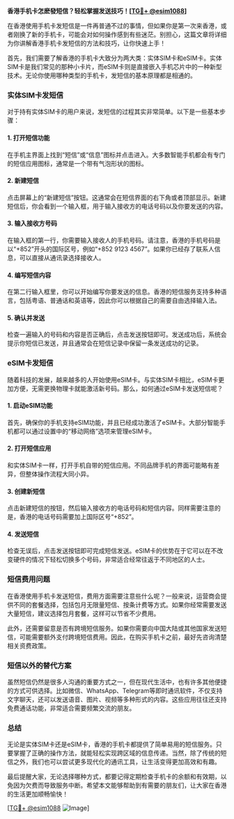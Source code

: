 **香港手机卡怎麽發短信？轻松掌握发送技巧！[[TG💪+ @esim1088](https://t.me/s/esim1088)]**

在香港使用手机卡发短信是一件再普通不过的事情，但如果你是第一次来香港，或者刚换了新的手机卡，可能会对如何操作感到有些迷茫。别担心，这篇文章将详细为你讲解香港手机卡发短信的方法和技巧，让你快速上手！

首先，我们需要了解香港的手机卡大致分为两大类：实体SIM卡和eSIM卡。实体SIM卡是我们常见的那种小卡片，而eSIM卡则是直接嵌入手机芯片中的一种新型技术。无论你使用哪种类型的手机卡，发短信的基本原理都是相通的。

### **实体SIM卡发短信**

对于持有实体SIM卡的用户来说，发短信的过程其实非常简单。以下是一些基本步骤：

#### **1. 打开短信功能**
在手机主界面上找到“短信”或“信息”图标并点击进入。大多数智能手机都会有专门的短信应用图标，通常是一个带有气泡形状的图标。

#### **2. 新建短信**
点击屏幕上的“新建短信”按钮。这通常会在短信界面的右下角或者顶部显示。新建短信后，你会看到一个输入框，用于输入接收方的电话号码以及你要发送的内容。

#### **3. 输入接收方号码**
在输入框的第一行，你需要输入接收人的手机号码。请注意，香港的手机号码是以“+852”开头的国际区号，例如“+852 9123 4567”。如果你已经存了联系人信息，可以直接从通讯录选择接收人。

#### **4. 编写短信内容**
在第二行输入框里，你可以开始编写你要发送的信息。香港的短信服务支持多种语言，包括粤语、普通话和英语等，因此你可以根据自己的需要自由选择输入法。

#### **5. 确认并发送**
检查一遍输入的号码和内容是否正确后，点击发送按钮即可。发送成功后，系统会提示你短信已发送，并且通常会在短信记录中保留一条发送成功的记录。

### **eSIM卡发短信**

随着科技的发展，越来越多的人开始使用eSIM卡。与实体SIM卡相比，eSIM卡更加方便，无需更换物理卡就能激活新号码。那么，如何通过eSIM卡发送短信呢？

#### **1. 启动eSIM功能**
首先，确保你的手机支持eSIM功能，并且已经成功激活了eSIM卡。大部分智能手机都可以通过设置中的“移动网络”选项来管理eSIM卡。

#### **2. 打开短信应用**
和实体SIM卡一样，打开手机自带的短信应用。不同品牌手机的界面可能略有差异，但整体操作流程大同小异。

#### **3. 创建新短信**
点击新建短信的按钮，然后输入接收方的电话号码和短信内容。同样需要注意的是，香港的电话号码需要加上国际区号“+852”。

#### **4. 发送短信**
检查无误后，点击发送按钮即可完成短信发送。eSIM卡的优势在于它可以在不改变硬件的情况下轻松切换多个号码，非常适合经常往返于不同地区的人士。

### **短信费用问题**

在香港使用手机卡发送短信，费用方面需要注意些什么呢？一般来说，运营商会提供不同的套餐选择，包括包月无限量短信、按条计费等方式。如果你经常需要发送大量短信，建议选择包月套餐，这样可以节省不少费用。

此外，还需要留意是否有跨境短信服务。如果你需要向中国大陆或其他国家发送短信，可能需要额外支付跨境短信费用。因此，在购买手机卡之前，最好先咨询清楚相关资费政策。

### **短信以外的替代方案**

虽然短信仍然是很多人沟通的重要方式之一，但在现代生活中，也有许多其他便捷的方式可供选择。比如微信、WhatsApp、Telegram等即时通讯软件，不仅支持文字聊天，还可以发送语音、图片、视频等多种形式的内容。这些应用往往还支持免费通话功能，非常适合需要频繁交流的朋友。

### **总结**

无论是实体SIM卡还是eSIM卡，香港的手机卡都提供了简单易用的短信服务。只要掌握了正确的操作方法，就能轻松实现跨区域的信息传递。当然，除了传统的短信之外，我们也可以尝试更多现代化的通讯工具，让生活变得更加高效和有趣。

最后提醒大家，无论选择哪种方式，都要记得定期检查手机卡的余额和有效期，以免因为欠费而导致服务中断。希望本文能够帮助到有需要的朋友们，让大家在香港的生活更加顺畅愉快！

[[TG💪+ @esim1088](https://t.me/s/esim1088) ![Image](https://i.postimg.cc/4NQfJmqS/Snipaste-2025-05-13-00-14-12.png)]
